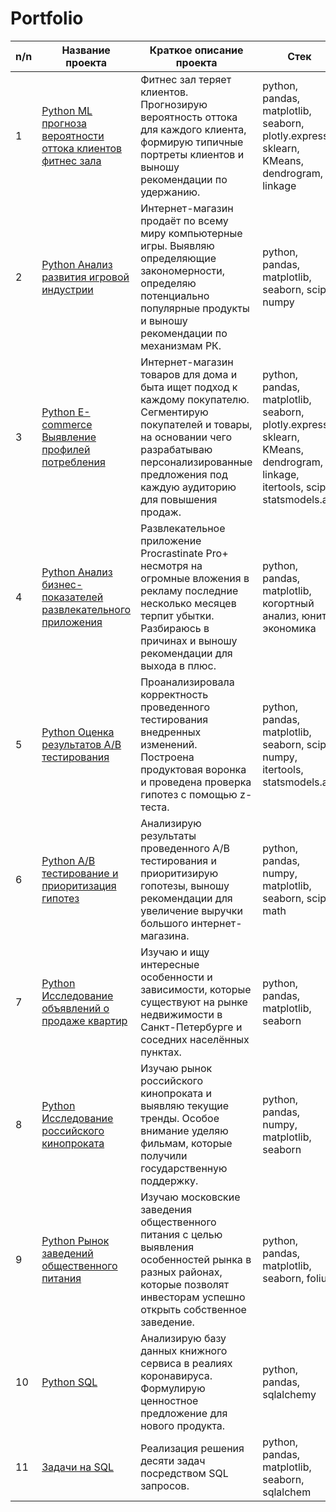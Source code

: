 # Portfolio
| n/n | Название проекта | Краткое описание проекта | Стек |  
|-|-|-|-|    
|1| [Python ML прогноза вероятности оттока клиентов фитнес зала](https://github.com/OlySub/Portfolio/tree/main/Python%20ML%20%D0%BF%D1%80%D0%BE%D0%B3%D0%BD%D0%BE%D0%B7%D0%B0%20%D0%B2%D0%B5%D1%80%D0%BE%D1%8F%D1%82%D0%BD%D0%BE%D1%81%D1%82%D0%B8%20%D0%BE%D1%82%D1%82%D0%BE%D0%BA%D0%B0%20%D0%BA%D0%BB%D0%B8%D0%B5%D0%BD%D1%82%D0%BE%D0%B2%20%D1%84%D0%B8%D1%82%D0%BD%D0%B5%D1%81%20%D0%B7%D0%B0%D0%BB%D0%B0) | Фитнес зал теряет клиентов. Прогнозирую вероятность оттока для каждого клиента, формирую типичные портреты клиентов и выношу рекомендации по удержанию. | python, pandas, matplotlib, seaborn, plotly.express, sklearn, KMeans, dendrogram, linkage |  
|2| [Python Анализ развития игровой индустрии](https://github.com/OlySub/Portfolio/tree/main/Python%20%D0%90%D0%BD%D0%B0%D0%BB%D0%B8%D0%B7%20%D1%80%D0%B0%D0%B7%D0%B2%D0%B8%D1%82%D0%B8%D1%8F%20%D0%B8%D0%B3%D1%80%D0%BE%D0%B2%D0%BE%D0%B9%20%D0%B8%D0%BD%D0%B4%D1%83%D1%81%D1%82%D1%80%D0%B8%D0%B8) | Интернет-магазин продаёт по всему миру компьютерные игры. Выявляю определяющие закономерности, определяю потенциально популярные продукты и выношу рекомендации по механизмам РК. | python, pandas, matplotlib, seaborn, scipy, numpy |  
|3| [Python E-commerce Выявление профилей потребления](https://github.com/OlySub/Portfolio/tree/main/Python%20E-commerce%20%D0%92%D1%8B%D1%8F%D0%B2%D0%BB%D0%B5%D0%BD%D0%B8%D0%B5%20%D0%BF%D1%80%D0%BE%D1%84%D0%B8%D0%BB%D0%B5%D0%B9%20%D0%BF%D0%BE%D1%82%D1%80%D0%B5%D0%B1%D0%BB%D0%B5%D0%BD%D0%B8%D1%8F) | Интернет-магазин товаров для дома и быта ищет подход к каждому покупателю. Сегментирую покупателей и товары, на основании чего разрабатываю персонализированные предложения под каждую аудиторию для повышения продаж. | python, pandas, matplotlib, seaborn, plotly.express, sklearn, KMeans, dendrogram, linkage, itertools, scipy, statsmodels.api |  
|4| [Python Анализ бизнес-показателей развлекательного приложения](https://github.com/OlySub/Portfolio/tree/main/Python%20%D0%90%D0%BD%D0%B0%D0%BB%D0%B8%D0%B7%20%D0%B1%D0%B8%D0%B7%D0%BD%D0%B5%D1%81-%D0%BF%D0%BE%D0%BA%D0%B0%D0%B7%D0%B0%D1%82%D0%B5%D0%BB%D0%B5%D0%B9%20%D1%80%D0%B0%D0%B7%D0%B2%D0%BB%D0%B5%D0%BA%D0%B0%D1%82%D0%B5%D0%BB%D1%8C%D0%BD%D0%BE%D0%B3%D0%BE%20%D0%BF%D1%80%D0%B8%D0%BB%D0%BE%D0%B6%D0%B5%D0%BD%D0%B8%D1%8F) | Развлекательное приложение Procrastinate Pro+ несмотря на огромные вложения в рекламу последние несколько месяцев терпит убытки. Разбираюсь в причинах и выношу рекомендации для выхода в плюс. | python, pandas, matplotlib, когортный анализ, юнит-экономика |  
|5| [Python Оценка результатов A/B тестирования](https://github.com/OlySub/Portfolio/tree/main/Python%20%D0%9E%D1%86%D0%B5%D0%BD%D0%BA%D0%B0%20%D1%80%D0%B5%D0%B7%D1%83%D0%BB%D1%8C%D1%82%D0%B0%D1%82%D0%BE%D0%B2%20AB%20%D1%82%D0%B5%D1%81%D1%82%D0%B8%D1%80%D0%BE%D0%B2%D0%B0%D0%BD%D0%B8%D1%8F) | Проанализировала корректность проведенного тестирования внедренных изменений. Построена продуктовая воронка и проведена проверка гипотез с помощью z-теста. | python, pandas, matplotlib, seaborn, scipy, numpy, itertools, statsmodels.api |  
|6| [Python A/B тестирование и приоритизация гипотез](https://github.com/OlySub/Portfolio/tree/main/Python%20AB%20%D1%82%D0%B5%D1%81%D1%82%D0%B8%D1%80%D0%BE%D0%B2%D0%B0%D0%BD%D0%B8%D0%B5%20%D0%B8%20%D0%BF%D1%80%D0%B8%D0%BE%D1%80%D0%B8%D1%82%D0%B8%D0%B7%D0%B0%D1%86%D0%B8%D1%8F%20%D0%B3%D0%B8%D0%BF%D0%BE%D1%82%D0%B5%D0%B7%20%D0%B4%D0%BB%D1%8F%20%D1%83%D0%B2%D0%B5%D0%BB%D0%B8%D1%87%D0%B5%D0%BD%D0%B8%D1%8F%20%D0%B2%D1%8B%D1%80%D1%83%D1%87%D0%BA%D0%B8%20%D0%B8%D0%BD%D1%82%D0%B5%D1%80%D0%BD%D0%B5%D1%82-%D0%BC%D0%B0%D0%B3%D0%B0%D0%B7%D0%B8%D0%BD%D0%B0) | Анализирую результаты проведенного A/B тестирования и приоритизирую гопотезы, выношу рекомендации для увеличение выручки большого интернет-магазина. | python, pandas, numpy, matplotlib, seaborn, scipy, math |  
|7| [Python Исследование объявлений о продаже квартир](https://github.com/OlySub/Portfolio/tree/main/Python%20%D0%98%D1%81%D1%81%D0%BB%D0%B5%D0%B4%D0%BE%D0%B2%D0%B0%D0%BD%D0%B8%D0%B5%20%D0%BE%D0%B1%D1%8A%D1%8F%D0%B2%D0%BB%D0%B5%D0%BD%D0%B8%D0%B9%20%D0%BE%20%D0%BF%D1%80%D0%BE%D0%B4%D0%B0%D0%B6%D0%B5%20%D0%BA%D0%B2%D0%B0%D1%80%D1%82%D0%B8%D1%80) | Изучаю и ищу интересные особенности и зависимости, которые существуют на рынке недвижимости в Санкт-Петербурге и соседних населённых пунктах. | python, pandas, matplotlib, seaborn |  
|8| [Python Исследование российского кинопроката](https://github.com/OlySub/Portfolio/tree/main/Python%20%D0%98%D1%81%D1%81%D0%BB%D0%B5%D0%B4%D0%BE%D0%B2%D0%B0%D0%BD%D0%B8%D0%B5%20%D1%80%D0%BE%D1%81%D1%81%D0%B8%D0%B9%D1%81%D0%BA%D0%BE%D0%B3%D0%BE%20%D0%BA%D0%B8%D0%BD%D0%BE%D0%BF%D1%80%D0%BE%D0%BA%D0%B0%D1%82%D0%B0) | Изучаю рынок российского кинопроката и выявляю текущие тренды. Особое внимание уделяю фильмам, которые получили государственную поддержку. | python, pandas, numpy, matplotlib, seaborn |  
|9| [Python Рынок заведений общественного питания](https://github.com/OlySub/Portfolio/tree/main/Python%20%D0%A0%D1%8B%D0%BD%D0%BE%D0%BA%20%D0%B7%D0%B0%D0%B2%D0%B5%D0%B4%D0%B5%D0%BD%D0%B8%D0%B9%20%D0%BE%D0%B1%D1%89%D0%B5%D1%81%D1%82%D0%B2%D0%B5%D0%BD%D0%BD%D0%BE%D0%B3%D0%BE%20%D0%BF%D0%B8%D1%82%D0%B0%D0%BD%D0%B8%D1%8F) | Изучаю московские заведения общественного питания с целью выявления особенностей рынка в разных районах, которые позволят инвесторам успешно открыть собственное заведение. | python, pandas, matplotlib, seaborn, folium |  
|10| [Python SQL](https://github.com/OlySub/Portfolio/tree/main/Python%20SQL) | Анализирую базу данных книжного сервиса в реалиях коронавируса. Формулирую ценностное предложение для нового продукта. | python, pandas, sqlalchemy |  
|11| [Задачи на SQL](https://github.com/OlySub/Portfolio/tree/main/%D0%97%D0%B0%D0%B4%D0%B0%D1%87%D0%B8%20%D0%BD%D0%B0%20SQL) | Реализация решения десяти задач посредством SQL запросов. | python, pandas, matplotlib, seaborn, sqlalchem |   
